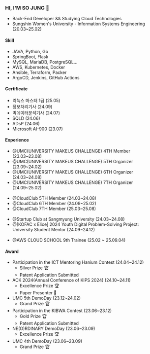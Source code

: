 ### HI, I'M SO JUNG 👋
- Back-End Developer && Studying Cloud Technologies
- Sungshin Women's University - Information Systems Engineering (20.03~25.02)

#### Skill
- JAVA, Python, Go
- SpringBoot, Flask
- MySQL, MariaDB, PostgreSQL...
- AWS, Kubernetes, Docker
- Ansible, Terraform, Packer
- ArgoCD, Jenkins, GitHub Actions

#### Certificate 
- 리눅스 마스터 1급 (25.05)
- 정보처리기사 (24.09)
- 빅데이터분석기사 (24.07)
- SQLD (24.06)
- ADsP (24.06)
- Microsoft AI-900 (23.07)

#### Experience
- @UMC(UNIVERSITY MAKEUS CHALLENGE) 4TH Member (23.03~23.08)
- @UMC(UNIVERSITY MAKEUS CHALLENGE) 5TH Organizer (23.09~24.02)
- @UMC(UNIVERSITY MAKEUS CHALLENGE) 6TH Organizer (24.03~24.08)
- @UMC(UNIVERSITY MAKEUS CHALLENGE) 7TH Organizer (24.09~25.02)
<br/><br/>
- @CloudClub 5TH Member (24.03~24.08)
- @CloudClub 6TH Member (24.09~25.02)
- @CloudClub 7TH Member (25.03~25.08)
<br/><br/>
- @Startup Club at Sangmyung University (24.03~24.08)
- @[KOFAC x Elice] 2024 Youth Digital Problem-Solving Project: University Student Mentor (24.09~24.12)
<br/><br/>
- @AWS CLOUD SCHOOL 9th Trainee (25.02 ~ 25.09.04)

#### Award

- Participation in the ICT Mentoring Hanium Contest (24.04~24.12)
  - Silver Prize 🏆<br/>
  - Patent Application Submitted
- ACK 2024(Annual Conference of KIPS 2024) (24.10~24.11)
  - Excellence Prize 🏆<br/>
  - Paper Presenter 📢
- UMC 5th DemoDay (23.12~24.02)
  - Grand Prize 🏆
- Participation in the KIBWA Contest (23.06~23.12)
  - Gold Prize 🏆<br/>
  - Patent Application Submitted
- NE(O)RDINARY DemoDay (23.06~23.09)
  - Excellence Prize 🏆
- UMC 4th DemoDay (23.06~23.09)
  - Grand Prize 🏆

